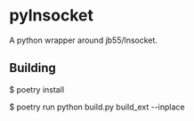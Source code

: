 # pylnsocket

A python wrapper around jb55/lnsocket.

## Building
$ poetry install

$ poetry run python build.py build_ext --inplace
